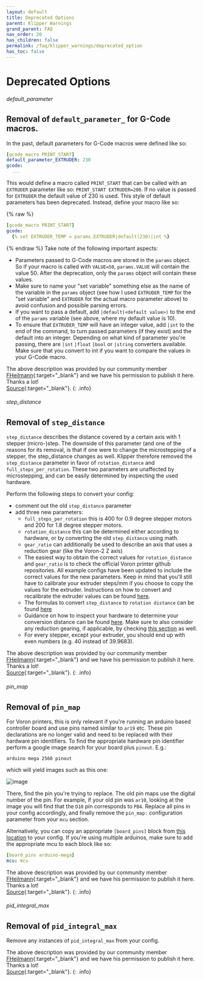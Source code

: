 ```yaml
---
layout: default
title: Deprecated Options
parent: Klipper Warnings
grand_parent: FAQ
nav_order: 20
has_children: false
permalink: /faq/klipper_warnings/deprecated_option
has_toc: false
---
```


# Deprecated Options

###### default_parameter
## Removal of `default_parameter_` for G-Code macros.

In the past, default parameters for G-Code macros were defined like so:

```yaml
[gcode_macro PRINT_START]
default_parameter_EXTRUDER: 230
gcode:
  ...
```
This would define a macro called `PRINT_START` that can be called with an `EXTRUDER` parameter like so: `PRINT_START EXTRUDER=200`. If no value is passed for `EXTRUDER` the default value of 230 is used. This style of default parameters has been deprecated. Instead, define your macro like so:

{% raw %}
```yaml
[gcode_macro PRINT_START]
gcode:
  {% set EXTRUDER_TEMP = params.EXTRUDER|default(230)|int %}
```
{% endraw %}
Take note of the following important aspects:
- Parameters passed to G-Code macros are stored in the `params` object. So if your macro is called with `VALUE=50`, `params.VALUE` will contain the value 50. After the deprecation, only the `params` object will contain these values.
- Make sure to name your "set variable" something else as the name of the variable in the `params` object (see how I used `EXTRUDER_TEMP` for the "set variable" and `EXTRUDER` for the actual macro parameter above) to avoid confusion and possible parsing errors.
- If you want to pass a default, add `|default(<default value>)` to the end of the `params` variable (see above, where my default value is 10). 
- To ensure that `EXTRUDER_TEMP` will have an integer value, add `|int` to the end of the command, to turn passed parameters (if they exist) and the default into an integer. Depending on what kind of parameter you're passing, there are `|int` `|float` `|bool` or `|string` converters available. Make sure that you convert to int if you want to compare the values in your G-Code macro.

The above description was provided by our community member [FHeilmann](https://github.com/FHeilmann){:target="_blank"} and we have his permission to publish it here. Thanks a lot!  
[Source](https://gist.github.com/FHeilmann/a8097b3e908e85de7255bbe6246ddfd5){:target="_blank"}.
{: .info}

###### step_distance
## Removal of `step_distance`

`step_distance` describes the distance covered by a certain axis with 1 stepper (micro-)step. The downside of this parameter (and one of the reasons for its removal, is that if one were to change the microstepping of a stepper, the step_distance changes as well. Klipper therefore removed the `step_distance` parameter in favor of `rotation_distance` and `full_steps_per_rotation`. These two parameters are unaffected by microstepping, and can be easily determined by inspecting the used hardware.

Perform the following steps to convert your config:
- comment out the old `step_distance` parameter
- add three new parameters:
  - `full_steps_per_rotation` this is 400 for 0.9 degree stepper motors and 200 for 1.8 degree stepper motors.
  - `rotation_distance` this can be determined either according to hardware, or by converting the old `step_distance` using math. 
  - `gear_ratio` can additionally be used to describe an axis that uses a reduction gear (like the Voron-2 Z axis)
  - The easiest way to obtain the correct values for `rotation_distance` and `gear_ratio` is to check the official Voron printer github repositories. All example configs have been updated to include the correct values for the new parameters. Keep in mind that you'll still have to calibrate your extruder steps/mm if you choose to copy the values for the extruder. Instructions on how to convert and recalibrate the extruder values can be found [here](https://github.com/Klipper3d/klipper/blob/master/docs/Rotation_Distance.md#extruder).
  - The formulas to convert `step_distance` to `rotation distance` can be found [here](https://github.com/Klipper3d/klipper/blob/master/docs/Rotation_Distance.md#obtaining-rotation_distance-from-steps_per_mm-or-step_distance)
  - Guidance on how to inspect your hardware to determine your conversion distance can be found [here](https://github.com/Klipper3d/klipper/blob/master/docs/Rotation_Distance.md#obtaining-rotation_distance-by-inspecting-the-hardware). Make sure to also consider any reduction gearing, if applicable, by checking [this section](https://github.com/Klipper3d/klipper/blob/master/docs/Rotation_Distance.md#using-a-gear_ratio) as well.
  - For every stepper, except your extruder, you should end up with even numbers (e.g. 40 instead of 39.9683).

The above description was provided by our community member [FHeilmann](https://github.com/FHeilmann){:target="_blank"} and we have his permission to publish it here. Thanks a lot!  
[Source](https://gist.github.com/FHeilmann/a8097b3e908e85de7255bbe6246ddfd5){:target="_blank"}.
{: .info}

###### pin_map
## Removal of `pin_map`

For Voron printers, this is only relevant if you're running an arduino based controller board and use pins named similar to `ar19` etc. These pin declarations are no longer valid and need to be replaced with their hardware pin identifiers. To find the appropriate hardware pin identifier perform a google image search for your board plus `pinout`. E.g.:

`arduino mega 2560 pinout` 

which will yield images such as this one:

![image](https://user-images.githubusercontent.com/4352664/138724260-5813281d-d62d-4b0c-87ee-1f64d301c15f.png)

There, find the pin you're trying to replace. The old pin maps use the digital number of the pin. For example, if your old pin was `ar10`, looking at the image you will find that the `D10` pin corresponds to `PB4`. Replace all pins in your config accordingly, and finally remove the `pin_map:` configuration parameter from your `mcu` section.

Alternatively, you can copy an appropriate `[board_pins]` block from [this location](https://github.com/Klipper3d/klipper/blob/master/config/sample-aliases.cfg) to your config. If you're using multiple arduinos, make sure to add the appropriate mcu to each block like so:

```yaml
[board_pins arduino-mega]
mcu: mcu
```

The above description was provided by our community member [FHeilmann](https://github.com/FHeilmann){:target="_blank"} and we have his permission to publish it here. Thanks a lot!  
[Source](https://gist.github.com/FHeilmann/a8097b3e908e85de7255bbe6246ddfd5){:target="_blank"}.
{: .info}

###### pid_integral_max
## Removal of `pid_integral_max`

Remove any instances of `pid_integral_max` from your config.

The above description was provided by our community member [FHeilmann](https://github.com/FHeilmann){:target="_blank"} and we have his permission to publish it here. Thanks a lot!  
[Source](https://gist.github.com/FHeilmann/a8097b3e908e85de7255bbe6246ddfd5){:target="_blank"}.
{: .info}
